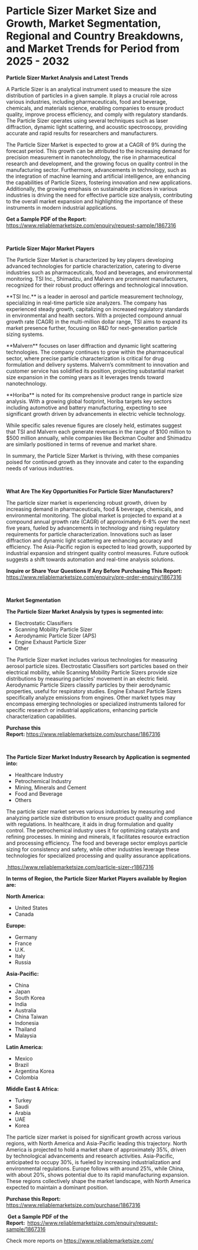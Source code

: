 <p><h1>Particle Sizer Market Size and Growth, Market Segmentation, Regional and Country Breakdowns, and Market Trends for Period from 2025 -  2032</h1></p><p><strong>Particle Sizer Market Analysis and Latest Trends</strong></p>
<p><p>A Particle Sizer is an analytical instrument used to measure the size distribution of particles in a given sample. It plays a crucial role across various industries, including pharmaceuticals, food and beverage, chemicals, and materials science, enabling companies to ensure product quality, improve process efficiency, and comply with regulatory standards. The Particle Sizer operates using several techniques such as laser diffraction, dynamic light scattering, and acoustic spectroscopy, providing accurate and rapid results for researchers and manufacturers.</p><p>The Particle Sizer Market is expected to grow at a CAGR of 9% during the forecast period. This growth can be attributed to the increasing demand for precision measurement in nanotechnology, the rise in pharmaceutical research and development, and the growing focus on quality control in the manufacturing sector. Furthermore, advancements in technology, such as the integration of machine learning and artificial intelligence, are enhancing the capabilities of Particle Sizers, fostering innovation and new applications. Additionally, the growing emphasis on sustainable practices in various industries is driving the need for effective particle size analysis, contributing to the overall market expansion and highlighting the importance of these instruments in modern industrial applications.</p></p>
<p><strong>Get a Sample PDF of the Report:&nbsp;</strong> <a href="https://www.reliablemarketsize.com/enquiry/request-sample/1867316?utm_campaign=2457&utm_medium=2&utm_source=Github&utm_content=ia&utm_term=10042025&utm_id=particle-sizer">https://www.reliablemarketsize.com/enquiry/request-sample/1867316</a></p>
<p>&nbsp;</p>
<p><strong>Particle Sizer Major Market Players</strong></p>
<p><p>The Particle Sizer Market is characterized by key players developing advanced technologies for particle characterization, catering to diverse industries such as pharmaceuticals, food and beverages, and environmental monitoring. TSI Inc., Shimadzu, and Malvern are prominent manufacturers, recognized for their robust product offerings and technological innovation. </p><p>**TSI Inc.** is a leader in aerosol and particle measurement technology, specializing in real-time particle size analyzers. The company has experienced steady growth, capitalizing on increased regulatory standards in environmental and health sectors. With a projected compound annual growth rate (CAGR) in the multi-million dollar range, TSI aims to expand its market presence further, focusing on R&D for next-generation particle sizing systems.</p><p>**Malvern** focuses on laser diffraction and dynamic light scattering technologies. The company continues to grow within the pharmaceutical sector, where precise particle characterization is critical for drug formulation and delivery systems. Malvern’s commitment to innovation and customer service has solidified its position, projecting substantial market size expansion in the coming years as it leverages trends toward nanotechnology.</p><p>**Horiba** is noted for its comprehensive product range in particle size analysis. With a growing global footprint, Horiba targets key sectors including automotive and battery manufacturing, expecting to see significant growth driven by advancements in electric vehicle technology.</p><p>While specific sales revenue figures are closely held, estimates suggest that TSI and Malvern each generate revenues in the range of $100 million to $500 million annually, while companies like Beckman Coulter and Shimadzu are similarly positioned in terms of revenue and market share. </p><p>In summary, the Particle Sizer Market is thriving, with these companies poised for continued growth as they innovate and cater to the expanding needs of various industries.</p></p>
<p>&nbsp;</p>
<p><strong>What Are The Key Opportunities For Particle Sizer Manufacturers?</strong></p>
<p><p>The particle sizer market is experiencing robust growth, driven by increasing demand in pharmaceuticals, food & beverage, chemicals, and environmental monitoring. The global market is projected to expand at a compound annual growth rate (CAGR) of approximately 6-8% over the next five years, fueled by advancements in technology and rising regulatory requirements for particle characterization. Innovations such as laser diffraction and dynamic light scattering are enhancing accuracy and efficiency. The Asia-Pacific region is expected to lead growth, supported by industrial expansion and stringent quality control measures. Future outlook suggests a shift towards automation and real-time analysis solutions.</p></p>
<p><strong>Inquire or Share Your Questions If Any Before Purchasing This Report:</strong> <a href="https://www.reliablemarketsize.com/enquiry/pre-order-enquiry/1867316?utm_campaign=2457&utm_medium=2&utm_source=Github&utm_content=ia&utm_term=10042025&utm_id=particle-sizer">https://www.reliablemarketsize.com/enquiry/pre-order-enquiry/1867316</a></p>
<p>&nbsp;</p>
<p><strong>Market Segmentation</strong></p>
<p><strong>The Particle Sizer Market Analysis by types is segmented into:</strong></p>
<p><ul><li>Electrostatic Classifiers</li><li>Scanning Mobility Particle Sizer</li><li>Aerodynamic Particle Sizer (APS)</li><li>Engine Exhaust Particle Sizer</li><li>Other</li></ul></p>
<p><p>The Particle Sizer market includes various technologies for measuring aerosol particle sizes. Electrostatic Classifiers sort particles based on their electrical mobility, while Scanning Mobility Particle Sizers provide size distributions by measuring particles' movement in an electric field. Aerodynamic Particle Sizers classify particles by their aerodynamic properties, useful for respiratory studies. Engine Exhaust Particle Sizers specifically analyze emissions from engines. Other market types may encompass emerging technologies or specialized instruments tailored for specific research or industrial applications, enhancing particle characterization capabilities.</p></p>
<p><strong>Purchase this Report:&nbsp;</strong><a href="https://www.reliablemarketsize.com/purchase/1867316?utm_campaign=2457&utm_medium=2&utm_source=Github&utm_content=ia&utm_term=10042025&utm_id=particle-sizer">https://www.reliablemarketsize.com/purchase/1867316</a></p>
<p>&nbsp;</p>
<p><strong>The Particle Sizer Market Industry Research by Application is segmented into:</strong></p>
<p><ul><li>Healthcare Industry</li><li>Petrochemical Industry</li><li>Mining, Minerals and Cement</li><li>Food and Beverage</li><li>Others</li></ul></p>
<p><p>The particle sizer market serves various industries by measuring and analyzing particle size distribution to ensure product quality and compliance with regulations. In healthcare, it aids in drug formulation and quality control. The petrochemical industry uses it for optimizing catalysts and refining processes. In mining and minerals, it facilitates resource extraction and processing efficiency. The food and beverage sector employs particle sizing for consistency and safety, while other industries leverage these technologies for specialized processing and quality assurance applications.</p></p>
<p><a href="https://www.reliablemarketsize.com/particle-sizer-r1867316?utm_campaign=2457&utm_medium=2&utm_source=Github&utm_content=ia&utm_term=10042025&utm_id=particle-sizer">&nbsp;https://www.reliablemarketsize.com/particle-sizer-r1867316</a></p>
<p><strong>In terms of Region, the Particle Sizer Market Players available by Region are:</strong></p>
<p>
    <p> <strong> North America: </strong>
        <ul>
            <li>United States</li>
            <li>Canada</li>
        </ul>
        </p> 
    <p> <strong> Europe: </strong>
        <ul>
            <li>Germany</li>
            <li>France</li>
            <li>U.K.</li>
            <li>Italy</li>
            <li>Russia</li>
        </ul>
        </p> 
    <p> <strong> Asia-Pacific: </strong>
        <ul>
            <li>China</li>
            <li>Japan</li>
            <li>South Korea</li>
            <li>India</li>
            <li>Australia</li>
            <li>China Taiwan</li>
            <li>Indonesia</li>
            <li>Thailand</li>
            <li>Malaysia</li>
        </ul>
        </p> 
    <p> <strong> Latin America: </strong>
        <ul>
            <li>Mexico</li>
            <li>Brazil</li>
            <li>Argentina Korea</li>
            <li>Colombia</li>
        </ul>
        </p> 
    <p> <strong> Middle East & Africa: </strong>
        <ul>
            <li>Turkey</li>
            <li>Saudi</li>
            <li>Arabia</li>
            <li>UAE</li>
            <li>Korea</li>
        </ul>
    </p>
    </p>
<p><p>The particle sizer market is poised for significant growth across various regions, with North America and Asia-Pacific leading this trajectory. North America is projected to hold a market share of approximately 35%, driven by technological advancements and research activities. Asia-Pacific, anticipated to occupy 30%, is fueled by increasing industrialization and environmental regulations. Europe follows with around 25%, while China, with about 20%, shows potential due to its rapid manufacturing expansion. These regions collectively shape the market landscape, with North America expected to maintain a dominant position.</p></p>
<p><strong>Purchase this Report: </strong><a href="https://www.reliablemarketsize.com/purchase/1867316?utm_campaign=2457&utm_medium=2&utm_source=Github&utm_content=ia&utm_term=10042025&utm_id=particle-sizer">https://www.reliablemarketsize.com/purchase/1867316</a></p>
<p>&nbsp;<strong>Get a Sample PDF of the Report:&nbsp;&nbsp;</strong><a href="https://www.reliablemarketsize.com/enquiry/request-sample/1867316?utm_campaign=2457&utm_medium=2&utm_source=Github&utm_content=ia&utm_term=10042025&utm_id=particle-sizer">https://www.reliablemarketsize.com/enquiry/request-sample/1867316</a></p>
<p><strong></strong></p>
<p>Check more reports on <a href="https://www.reliablemarketsize.com/?utm_campaign=2457&utm_medium=2&utm_source=Github&utm_content=ia&utm_term=10042025&utm_id=particle-sizer">https://www.reliablemarketsize.com/</a></p>
